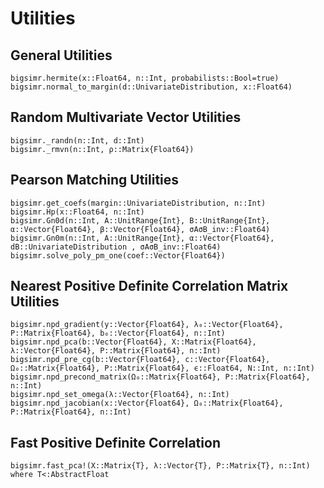 # Utilities

## General Utilities

```@docs
bigsimr.hermite(x::Float64, n::Int, probabilists::Bool=true)
bigsimr.normal_to_margin(d::UnivariateDistribution, x::Float64)
```

## Random Multivariate Vector Utilities

```@docs
bigsimr._randn(n::Int, d::Int)
bigsimr._rmvn(n::Int, ρ::Matrix{Float64})
```

## Pearson Matching Utilities

```@docs
bigsimr.get_coefs(margin::UnivariateDistribution, n::Int)
bigsimr.Hp(x::Float64, n::Int)
bigsimr.Gn0d(n::Int, A::UnitRange{Int}, B::UnitRange{Int}, α::Vector{Float64}, β::Vector{Float64}, σAσB_inv::Float64)
bigsimr.Gn0m(n::Int, A::UnitRange{Int}, α::Vector{Float64}, dB::UnivariateDistribution , σAσB_inv::Float64)
bigsimr.solve_poly_pm_one(coef::Vector{Float64})
```

## Nearest Positive Definite Correlation Matrix Utilities

```@docs
bigsimr.npd_gradient(y::Vector{Float64}, λ₀::Vector{Float64}, P::Matrix{Float64}, b₀::Vector{Float64}, n::Int)
bigsimr.npd_pca(b::Vector{Float64}, X::Matrix{Float64}, λ::Vector{Float64}, P::Matrix{Float64}, n::Int)
bigsimr.npd_pre_cg(b::Vector{Float64}, c::Vector{Float64}, Ω₀::Matrix{Float64}, P::Matrix{Float64}, ϵ::Float64, N::Int, n::Int)
bigsimr.npd_precond_matrix(Ω₀::Matrix{Float64}, P::Matrix{Float64}, n::Int)
bigsimr.npd_set_omega(λ::Vector{Float64}, n::Int)
bigsimr.npd_jacobian(x::Vector{Float64}, Ω₀::Matrix{Float64}, P::Matrix{Float64}, n::Int)
```

## Fast Positive Definite Correlation 

```@docs
bigsimr.fast_pca!(X::Matrix{T}, λ::Vector{T}, P::Matrix{T}, n::Int) where T<:AbstractFloat
```
